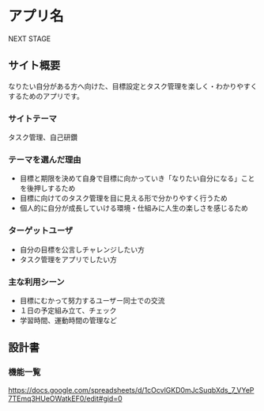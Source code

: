 # アプリ名
 NEXT STAGE

## サイト概要
なりたい自分がある方へ向けた、目標設定とタスク管理を楽しく・わかりやすくするためのアプリです。

### サイトテーマ
タスク管理、自己研鑽

### テーマを選んだ理由
* 目標と期限を決めて自身で目標に向かっていき「なりたい自分になる」ことを後押しするため
* 目標に向けてのタスク管理を目に見える形で分かりやすく行うため
* 個人的に自分が成長していける環境・仕組みに人生の楽しさを感じるため

### ターゲットユーザ
* 自分の目標を公言しチャレンジしたい方
* タスク管理をアプリでしたい方

### 主な利用シーン
* 目標にむかって努力するユーザー同士での交流
* １日の予定組み立て、チェック
* 学習時間、運動時間の管理など

## 設計書


### 機能一覧
https://docs.google.com/spreadsheets/d/1cOcvlGKD0mJcSuqbXds_7_VYeP7TEmq3HUeOWatkEF0/edit#gid=0
